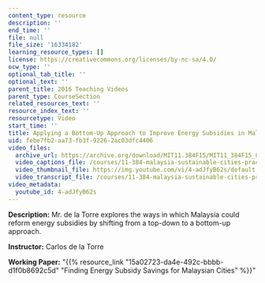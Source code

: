 ```yaml
---
content_type: resource
description: ''
end_time: ''
file: null
file_size: '16334182'
learning_resource_types: []
license: https://creativecommons.org/licenses/by-nc-sa/4.0/
ocw_type: ''
optional_tab_title: ''
optional_text: ''
parent_title: 2016 Teaching Videos
parent_type: CourseSection
related_resources_text: ''
resource_index_text: ''
resourcetype: Video
start_time: ''
title: Applying a Bottom-Up Approach to Improve Energy Subsidies in Malaysia
uid: febe7fb2-aa73-fb3f-9226-2ac03dfc4406
video_files:
  archive_url: https://archive.org/download/MIT11.384F15/MIT11_384F15_Carlos_300k.mp4
  video_captions_file: /courses/11-384-malaysia-sustainable-cities-practicum-spring-2018/e4585515c8aa5d48a76eb16c5a0d7a5d_4-adJfyB62s.vtt
  video_thumbnail_file: https://img.youtube.com/vi/4-adJfyB62s/default.jpg
  video_transcript_file: /courses/11-384-malaysia-sustainable-cities-practicum-spring-2018/0eddb2a66f10cc6b908eb924a2bc786e_4-adJfyB62s.pdf
video_metadata:
  youtube_id: 4-adJfyB62s
---
```


**Description:** Mr. de la Torre explores the ways in which Malaysia could reform energy subsidies by shifting from a top-down to a bottom-up approach.

**Instructor:** Carlos de la Torre

**Working Paper:** "{{% resource_link "15a02723-da4e-492c-bbbb-d1f0b8692c5d" "Finding Energy Subsidy Savings for Malaysian Cities" %}}"

